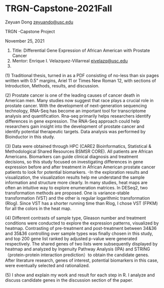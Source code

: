 # TRGN-Capstone-2021Fall

Zeyuan Dong zeyuando@usc.edu

TRGN -Capstone Project

November 25, 2021


1.   Title:
Differential Gene Expression of African American with Prostate Cancer
2.   Mentor:
Enrique I. Velazquez-Villarreal  eivelazq@usc.edu
3.  
(1) Traditional thesis, turned in as a PDF consisting of no-less than six pages written with 0.5" margins, Ariel 11 or Times New Roman 12, with sections of Introduction, Methods, results, and discussion.

(2) Prostate cancer is one of the leading causes of cancer death in American men. Many studies now suggest that race plays a crucial role in prostate cancer. With the development of next-generation sequencing technology, RNA-Seq has become an important tool for transcriptome analysis and quantification. Rna-seq primarily helps researchers identify differences in gene expression. The RNA-Seq approach could help researchers gain insight into the development of prostate cancer and identify potential therapeutic targets. Data analysis was performed by Bioinductor in this study.

(3) Data were obtained through HPC (CARE2 Bioinformatics, Statistical & Methodological Shared Resources BSMSR CORE). All patients are African Americans. Biomarkers can guide clinical diagnosis and treatment decisions, so this study focused on investigating differences in gene expression before and after treatment in African American prostate cancer patients to look for potential biomarkers. -In the exploration results and visualization, the visualization results help me understand the sample information and structure more clearly. In many studies, heat maps are often an intuitive way to explore enumeration matrices. In DESeq2, two transformation methods are proposed. One is variance-stable transformation (VST) and the other is regular logarithmic transformation (Rlog). Since VST has a shorter running time than Rlog, I chose VST (FPKM) for all the colors in the heat map.

(4) Different contrasts of sample type, Gleason number and treatment conditions were conducted to explore the expression patterns, visualized by heatmap. Contrasting of pre-treatment and post-treatment between 34&36 and 35&36 controlling over sample types was finally chosen in this study, and top 200 gene list ranked by adjusted p-value were generated respectively. The shared genes of two lists were subsequently displayed by heatmap and analyzed by Ingenuity Pathway Analysis (IPA) and STRING（protein-protein interaction prediction）to obtain the candidate genes. After literature research, genes of interest, potential biomarkers in this case, were eventually selected and rationalized.

(5)  I show and explain my work and result for each step in R. I analyze and discuss candidate genes in the discussion section of the paper.



